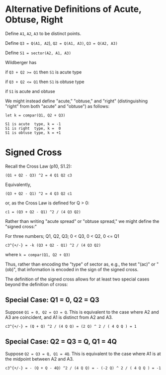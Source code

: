 # Alternative Definitions of Acute, Obtuse, Right

Define `A1`, `A2`, `A3` to be distinct points.

Define `Q3 = Q(A1, A2`), `Q2 = Q(A1, A3)`, `Q3 = Q(A2, A3)`

Define `S1 = sector(A2, A1, A3)`

Wildberger has

if `Q3 + Q2 >= Q1` then `S1` is acute type

if `Q3 + Q2 <= Q1` then `S1` is obtuse type

if `S1` is acute and obtuse 

We might instead define "acute," "obtuse," and "right" (distinguishing "right" from both "acute" and "obtuse") as follows:

    let k = compar(Q1, Q2 + Q3)
    
    S1 is acute  type, k = -1
    S1 is right  type, k =  0
    S1 is obtuse type, k = +1

# Signed Cross

Recall the Cross Law (p10, S1.2):

    (Q1 + Q2 - Q3) ^2 = 4 Q1 Q2 c3
    
Equivalently,

    (Q3 + Q2 - Q1) ^2 = 4 Q3 Q2 c1

or, as the Cross Law is defined for Q > 0:

    c1 = (Q3 + Q2 - Q1) ^2 / (4 Q3 Q2)

Rather than writing "acute spread" or "obtuse spread," we might define the "signed cross:"

For three numbers; Q1, Q2, Q3; 0 < Q3, 0 < Q2, 0 <= Q1

    c3^{+/-} = -k (Q3 + Q2 - Q1) ^2 / (4 Q3 Q2)

where `k = compar(Q1, Q2 + Q3)`

Thus, rather than encoding the "type" of sector as, e.g., the text "(ac)" or "(ob)", that information is encoded in the sign of the signed cross.

The definition of the signed cross allows for at least two special cases beyond the definition of cross:

## Special Case: Q1 = 0, Q2 = Q3

Suppose `Q1 = 0, Q2 = Q3 = Q`.
This is equivalent to the case where A2 and A3 are coincident, and A1 is distinct from A2 and A3.

    c3^{+/-} = (Q + Q) ^2 / (4 Q Q) = (2 Q) ^ 2 / ( 4 Q Q ) = 1
    
## Special Case: Q2 = Q3 = Q, Q1 = 4Q

Suppose `Q2 = Q3 = Q, Q1 = 4Q`.
This is equivalent to the case where A1 is at the midpoint between A2 and A3.

    c3^{+/-} = - (Q + Q - 4Q) ^2 / (4 Q Q) = - (-2 Q) ^ 2 / ( 4 Q Q ) = -1
